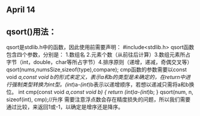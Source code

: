 ## April 14
## qsort()用法：
qsort是stdlib.h中的函数，因此使用前需要声明：
#include<stdlib.h>
qsort函数包含四个参数，分别是：
1.数组名  2.元素个数（从前往后计算）3.数组元素所占字节（int，double，char等所占字节）4.排序原则（递增，递减，奇偶交叉等）
qsort(nums,numsSize,sizeof(type),compare);
cmp函数的参数需要以const void *a,const void *b的形式来定义，表示a和b的类型是未确定的，在return中进行强制类型转换为int型。*(int*)a-*(int*)b表示以递增顺序，若想以递减只需将a和b换位。
int cmp(const void *a,const void *b) {
	return *(int*)a-*(int*)b;
}
qsort(num, n, sizeof(int), cmp);//升序
需要注意浮点数会存在精度损失的问题，所以我们需要通过比较，来返回1或-1，以确定是增序还是降序。
